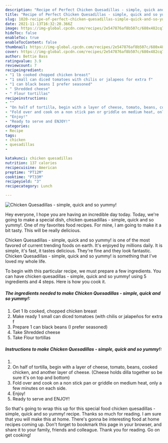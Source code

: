 ```yaml
---
description: "Recipe of Perfect Chicken Quesadillas - simple, quick and so yummy!"
title: "Recipe of Perfect Chicken Quesadillas - simple, quick and so yummy!"
slug: 1020-recipe-of-perfect-chicken-quesadillas-simple-quick-and-so-yummy
date: 2021-11-13T16:32:20.366Z
image: https://img-global.cpcdn.com/recipes/2e547876af8b507c/680x482cq70/chicken-quesadillas-simple-quick-and-so-yummy-recipe-main-photo.jpg
hideToc: false
enableToc: true
enableTocContent: false
thumbnail: https://img-global.cpcdn.com/recipes/2e547876af8b507c/680x482cq70/chicken-quesadillas-simple-quick-and-so-yummy-recipe-main-photo.jpg
cover: https://img-global.cpcdn.com/recipes/2e547876af8b507c/680x482cq70/chicken-quesadillas-simple-quick-and-so-yummy-recipe-main-photo.jpg
author: Bettie Bass
ratingvalue: 3.9
reviewcount: 7
recipeingredient:
- "1 lb cooked chopped chicken breast"
- "1 small can diced tomatoes with chilis or jalapeos for extra f"
- "1 can black beans I prefer seasoned"
- " Shredded cheese"
- " Flour tortillas"
recipeinstructions:
- ""
- "On half of tortilla, begin with a layer of cheese, tomato, beans, cooked chicken, and another layer of cheese. (Cheese holds dilla together so be sure it&#39;s on top and bottom)"
- "Fold over and cook on a non stick pan or griddle on medium heat, only a few minutes on each side."
- "Enjoy!"
- "Ready to serve and ENJOY!"
categories:
- Recipe
tags:
- chicken
- quesadillas
- 

katakunci: chicken quesadillas  
nutrition: 137 calories
recipecuisine: American
preptime: "PT12M"
cooktime: "PT33M"
recipeyield: "3"
recipecategory: Lunch

---
```



![Chicken Quesadillas - simple, quick and so yummy!](https://img-global.cpcdn.com/recipes/2e547876af8b507c/680x482cq70/chicken-quesadillas-simple-quick-and-so-yummy-recipe-main-photo.jpg)

Hey everyone, I hope you are having an incredible day today. Today, we're going to make a special dish, chicken quesadillas - simple, quick and so yummy!. One of my favorites food recipes. For mine, I am going to make it a bit tasty. This will be really delicious.

Chicken Quesadillas - simple, quick and so yummy! is one of the most favored of current trending foods on earth. It's enjoyed by millions daily. It is simple, it's fast, it tastes delicious. They're fine and they look fantastic. Chicken Quesadillas - simple, quick and so yummy! is something that I've loved my whole life.




To begin with this particular recipe, we must prepare a few ingredients. You can have chicken quesadillas - simple, quick and so yummy! using 5 ingredients and 4 steps. Here is how you cook it.

<!--inarticleads1-->

##### The ingredients needed to make Chicken Quesadillas - simple, quick and so yummy!:

1. Get 1 lb cooked, chopped chicken breast
1. Make ready 1 small can diced tomatoes (with chilis or jalapeños for extra f
1. Prepare 1 can black beans (I prefer seasoned)
1. Take  Shredded cheese
1. Take  Flour tortillas




<!--inarticleads2-->

##### Instructions to make Chicken Quesadillas - simple, quick and so yummy!:

1. 
1. On half of tortilla, begin with a layer of cheese, tomato, beans, cooked chicken, and another layer of cheese. (Cheese holds dilla together so be sure it&#39;s on top and bottom)
1. Fold over and cook on a non stick pan or griddle on medium heat, only a few minutes on each side.
1. Enjoy!
1. Ready to serve and ENJOY!



So that's going to wrap this up for this special food chicken quesadillas - simple, quick and so yummy! recipe. Thanks so much for reading. I am sure that you will make this at home. There's gonna be interesting food at home recipes coming up. Don't forget to bookmark this page in your browser, and share it to your family, friends and colleague. Thank you for reading. Go on get cooking!
